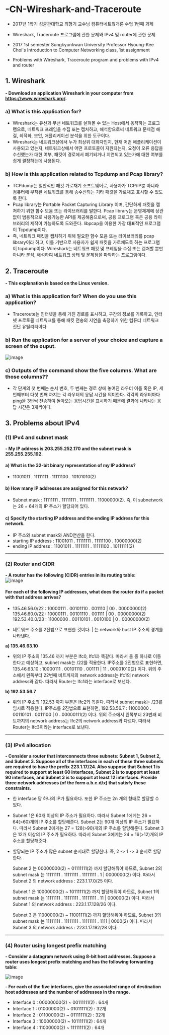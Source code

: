 # -CN-Wireshark-and-Traceroute
 - 2017년 1학기 성균관대학교 최형기 교수님 컴퓨터네트웤개론 수업 1번째 과제
 - Wireshark, Traceroute 프로그램에 관한 문제와 IPv4 및 router에 관한 문제
 
 - 2017 1st semester Sungkyunkwan University Professor Hyoung-Kee Choi's Introduction to Computer Networking class, 1st assignment
 - Problems with Wireshark, Traceroute program and problems with IPv4 and router


## 1.	Wireshark
 **- Download an application Wireshark in your computer from https://www.wireshark.org/.**

### a)	What is this application for?
 - Wireshark는 유선과 무선 네트워크를 살펴볼 수 있는 Host에서 동작하는 프로그램으로, 네트워크 프레임을 수집 또는 캡처하고, 해석함으로써 네트워크 문제점 해결, 최적화, 보안, 애플리케이션 분석을 위한 도구이다.
 - Wireshark는 네트워크상에서 누가 최상위 대화자인지, 현재 어떤 애플리케이션이 사용되고 있는지, 네트워크상에서 어떤 프로토콜이 지원되는지, 요청이 오류 응답을 수신했는가 대한 여부, 패킷이 경로에서 폐기되거나 지연되고 있는가에 대한 여부를 쉽게 결정하는데 사용된다.

### b)	How is this application related to Tcpdump and Pcap library?
 - TCPdump는 일반적인 패킷 가로채기 소프트웨어로, 사용자가 TCP/IP뿐 아니라 컴퓨터에 부착된 네트워크를 통해 송수신되는 기타 패킷을 가로채고 표시할 수 있도록 한다.
 - Pcap library는 Portable Packet Capturing Library 이며, 간단하게 패킷을 캡처하기 위한 함수 모음 또는 라이브러리를 말한다. Pcap library는 운영체제에 상관 없이 범용적으로 사용가능한 API를 제공해줌으로써, 공용 프로그램 혹은 공용 라이브러리의 제작이 가능하도록 도와준다. libpcap을 이용한 가장 대표적인 프로그램이 Tcpdump이다.
 - 즉, 네트워크 패킷을 캡처하기 위해 필요한 함수 모음 또는 라이브러리를 pcap library이라 하고, 이를 기반으로 사용자가 쉽게 패킷을 가로채도록 하는 프로그램이 tcpdump이다. Wireshark는 네트워크 패킷 및 프레임을 수집 또는 캡처할 뿐만 아니라 분석, 해석하여 네트워크 상태 및 문제점을 파악하는 프로그램이다.


## 2.	Traceroute
 **- This explanation is based on the Linux version.**
 
### a)	What is this application for? When do you use this application?
 - Traceroute는 인터넷을 통해 거친 경로를 표시하고, 구간의 정보를 기록하고, 인터넷 프로토콜 네트워크를 통해 패킷 전송의 지연을 측정하기 위한 컴퓨터 네트워크 진단 유틸리티이다.

### b)	Run the application for a server of your choice and capture a screen of the ouput.  
  ![image](https://user-images.githubusercontent.com/26705935/40757011-52edc166-64c1-11e8-8952-1984dac90672.png)

### c)	Outputs of the command show the five columns. What are those columns??
 - 각 단계의 첫 번째는 순서 번호, 두 번째는 경로 상에 놓여진 라우터 이름 혹은 IP, 세 번째부터 다섯 번째 까지는 각 라우터의 응답 시간을 의미한다. 각각의 라우터마다 ping을 3번씩 전송하여 돌아오는 응답시간을 표시하기 때문에 결과에 나타나는 응답 시간은 3개씩이다.


## 3. Problems about IPv4
### (1) IPv4 and subnet mask
 **- My IP address is 203.255.252.170 and the subnet mask is 255.255.255.192.**
 
#### a)	What is the 32-bit binary representation of my IP address?
 - 11001011 . 11111111 . 11111100 . 10101010(2)
 
#### b)	How many IP addresses are assigned for this network? 
 - Subnet mask : 11111111 . 11111111 . 11111111 . 11000000(2). 즉, 이 subnetwork는 26 = 64개의 IP 주소가 할당되어 있다.
 
#### c)	Specify the starting IP address and the ending IP address for this network. 
 - IP 주소와 subnet mask와 AND연산을 한다.
 - starting IP address : 11001011 . 11111111 . 11111100 . 10000000(2)
 - ending IP address : 11001011 . 11111111 . 11111100 . 10111111(2)
-----------------------------------------------------------------------

### (2) Router and CIDR
 **- A router has the following (CIDR) entries in its routing table:**   
  ![image](https://user-images.githubusercontent.com/26705935/40757319-e055e230-64c2-11e8-8923-6ec8b9fc3aad.png)

#### For each of the following IP addresses, what does the router do if a packet with that address arrives?
 - 135.46.56.0/22 : 10000111 . 00101110 . 001110 | 00 . 00000000(2)  
   135.46.60.0/22 : 10000111 . 00101110 . 001111 | 00 . 00000000(2)  
   192.53.40.0/23 : 11000000 . 00110101 . 0010100 | 0 . 00000000(2)  
   
 - 네트워크 주소를 2진법으로 표현한 것이다. | 는 network와 host IP 주소의 경계를 나타낸다.
 
 **a) 135.46.63.10**
   - 위의 IP 주소의 135.46 까지 부분은 Ifc0, Ifc1과 똑같다. 따라서 둘 중 하나로 이동한다고 예상하고, subnet mask는 /22를 적용한다. IP주소를 2진법으로 표현하면, 135.46.63.10 : 10000111 . 00101110 . 001111 | 11 . 00001010(2) 이다. 위의 주소에서 왼쪽부터 22번째 비트까지의 network address는 Ifc1의 network address와 같다. 따라서 Router는 Ifc1라는 interface로 보낸다.
   
 **b)	192.53.56.7**
   - 위의 IP 주소의 192.53 까지 부분은 Ifc2와 똑같다. 따라서 subnet mask는 /23를 임시로 적용한다. IP주소를 2진법으로 표현하면,
192.53.56.7 : 11000000 . 00110101 . 0011100 | 0 . 00000111(2) 이다. 위의 주소에서 왼쪽부터 23번째 비트까지의 network address는 Ifc2의 network address와 다르다. 따라서 Router는 Ifc3이라는 interface로 보낸다.
-----------------------------------------------------------------------

### (3) IPv4 allocation
 **- Consider a router that interconnects three subnets: Subnet 1, Subnet 2, and Subnet 3. Suppose all of the interfaces in each of these three subnets are required to have the prefix 223.1.17/24. Also suppose that Subnet 1 is required to support at least 60 interfaces, Subnet 2 is to support at least 90 interfaces, and Subnet 3 is to support at least 12 interfaces. Provide three network addresses (of the form a.b.c.d/x) that satisfy these constraints.**
 
   - 한 interface 당 하나의 IP가 필요하다. 또한 IP 주소는 2n 개의 형태로 할당할 수 있다.
   
   - Subnet 1은 60개 이상의 IP 주소가 필요하다. 따라서 Subnet 1에게는 26 = 64(>60)개의 IP 주소를 할당해준다. Subnet 2는 90개 이상의 IP 주소가 필요하다. 따라서 Subnet 2에게는 27 = 128(>90)개의 IP 주소를 할당해준다. Subnet 3은 12개 이상의 IP 주소가 필요하다. 따라서 Subnet 3에게는 24 = 16(>12)개의 IP 주소를 할당해준다.
   
   - 할당되는 IP 주소가 많은 subnet 순서대로 할당한다. 즉, 2 -> 1 -> 3 순서로 할당한다.
   
     Subnet 2 는 00000000(2) ~ 01111111(2) 까지 할당해줘야 하므로, Subnet 2의 subnet mask 는 11111111 . 11111111 . 11111111 . 1 | 0000000(2) 이다. 따라서 Subnet 2 의 network address : 223.1.17.0/25 이다.
     
     Subnet 1 은 10000000(2) ~ 10111111(2) 까지 할당해줘야 하므로, Subnet 1의 subnet mask 는 11111111 . 11111111 . 11111111 . 11 | 000000(2) 이다. 따라서 Subnet 1 의 network address : 223.1.17.128/26 이다.
     
     Subnet 3 은 11000000(2) ~ 11001111(2) 까지 할당해줘야 하므로, Subnet 3의 subnet mask 는 11111111 . 11111111 . 11111111 . 1111 | 0000(2) 이다. 따라서 Subnet 3 의 network address : 223.1.17.192/28 이다.
-----------------------------------------------------------------------

### (4) Router using longest prefix matching
 **- Consider a datagram network using 8-bit host addresses. Suppose a router uses longest prefix matching and has the following forwarding table:**
 
 ![image](https://user-images.githubusercontent.com/26705935/40758095-9f20cec0-64c6-11e8-9115-4868b22244fb.png)
 
 **- For each of the five interfaces, give the associated range of destination host addresses and the number of addresses in the range.**  
   - Interface 0 : 00000000(2) ~ 00111111(2) : 64개  
   - Interface 1 : 01000000(2) ~ 01011111(2) : 32개  
   - Interface 2 : 01100000(2) ~ 01111111(2) : 32개  
   - Interface 3 : 10000000(2) ~ 10111111(2) : 64개  
   - Interface 4 : 11000000(2) ~ 11111111(2) : 64개  
